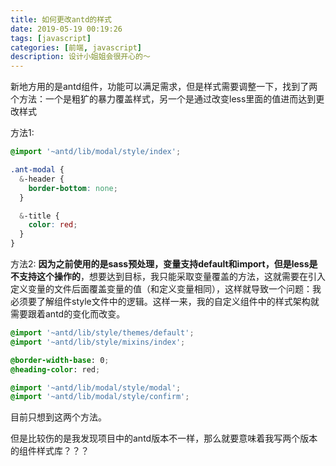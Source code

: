 ```yaml
---
title: 如何更改antd的样式
date: 2019-05-19 00:19:26
tags: [javascript]
categories: [前端, javascript]
description: 设计小姐姐会很开心的～
---
```



新地方用的是antd组件，功能可以满足需求，但是样式需要调整一下，找到了两个方法：一个是粗犷的暴力覆盖样式，另一个是通过改变less里面的值进而达到更改样式

方法1:
```css
@import '~antd/lib/modal/style/index';

.ant-modal {
  &-header {
    border-bottom: none;
  }

  &-title {
    color: red;
  }
}

```


方法2:
**因为之前使用的是sass预处理，变量支持default和import，但是less是不支持这个操作的**，想要达到目标，我只能采取变量覆盖的方法，这就需要在引入定义变量的文件后面覆盖变量的值（和定义变量相同），这样就导致一个问题：我必须要了解组件style文件中的逻辑。这样一来，我的自定义组件中的样式架构就需要跟着antd的变化而改变。

```css
@import '~antd/lib/style/themes/default';
@import '~antd/lib/style/mixins/index';

@border-width-base: 0;
@heading-color: red;

@import '~antd/lib/modal/style/modal';
@import '~antd/lib/modal/style/confirm';
```

目前只想到这两个方法。

但是比较伤的是我发现项目中的antd版本不一样，那么就要意味着我写两个版本的组件样式库？？？

